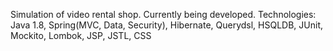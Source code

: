 
Simulation of video rental shop. Currently being developed.
Technologies: Java 1.8, Spring(MVC, Data, Security), Hibernate, Querydsl, HSQLDB, JUnit, Mockito, Lombok, JSP, JSTL, CSS
